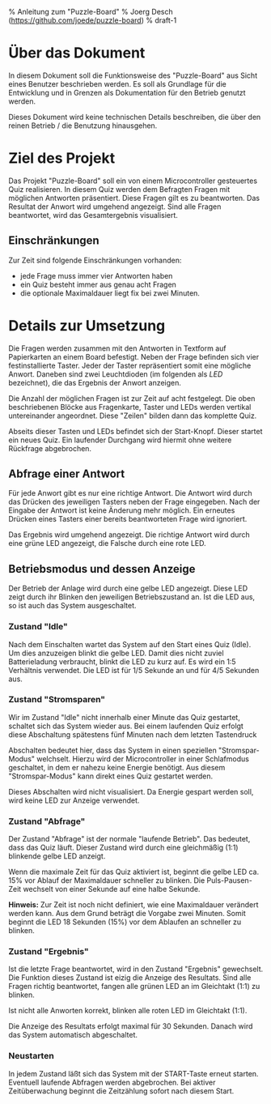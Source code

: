 % Anleitung zum "Puzzle-Board"
% Joerg Desch (https://github.com/joede/puzzle-board)
% draft-1

# Über das Dokument

In diesem Dokument soll die Funktionsweise des "Puzzle-Board" aus Sicht
eines Benutzer beschrieben werden. Es soll als Grundlage für die Entwicklung
und in Grenzen als Dokumentation für den Betrieb genutzt werden.

Dieses Dokument wird keine technischen Details beschreiben, die über den
reinen Betrieb / die Benutzung hinausgehen.


# Ziel des Projekt

Das Projekt "Puzzle-Board" soll ein von einem Microcontroller gesteuertes
Quiz realisieren. In diesem Quiz werden dem Befragten Fragen mit möglichen
Antworten präsentiert. Diese Fragen gilt es zu beantworten. Das Resultat der
Anwort wird umgehend angezeigt. Sind alle Fragen beantwortet, wird das
Gesamtergebnis visualisiert.

## Einschränkungen

Zur Zeit sind folgende Einschränkungen vorhanden:

* jede Frage muss immer vier Antworten haben
* ein Quiz besteht immer aus genau acht Fragen
* die optionale Maximaldauer liegt fix bei zwei Minuten.


# Details zur Umsetzung

Die Fragen werden zusammen mit den Antworten in Textform auf Papierkarten an
einem Board befestigt. Neben der Frage befinden sich vier festinstallierte
Taster. Jeder der Taster repräsentiert somit eine mögliche Anwort. Daneben
sind zwei Leuchtdioden (im folgenden als *LED* bezeichnet), die das Ergebnis
der Anwort anzeigen.

Die Anzahl der möglichen Fragen ist zur Zeit auf acht festgelegt. Die oben
beschriebenen Blöcke aus Fragenkarte, Taster und LEDs werden vertikal
untereinander angeordnet. Diese "Zeilen" bilden dann das komplette Quiz.

Abseits dieser Tasten und LEDs befindet sich der Start-Knopf. Dieser startet
ein neues Quiz. Ein laufender Durchgang wird hiermit ohne weitere Rückfrage
abgebrochen.

## Abfrage einer Antwort

Für jede Anwort gibt es nur eine richtige Antwort. Die Antwort wird durch das
Drücken des jeweiligen Tasters neben der Frage eingegeben. Nach der Eingabe
der Antwort ist keine Änderung mehr möglich. Ein erneutes Drücken eines
Tasters einer bereits beantworteten Frage wird ignoriert.

Das Ergebnis wird umgehend angezeigt. Die richtige Antwort wird durch eine
grüne LED angezeigt, die Falsche durch eine rote LED.

## Betriebsmodus und dessen Anzeige

Der Betrieb der Anlage wird durch eine gelbe LED angezeigt. Diese LED zeigt
durch ihr Blinken den jeweiligen Betriebszustand an. Ist die LED aus, so ist
auch das System ausgeschaltet.

### Zustand "Idle"

Nach dem Einschalten wartet das System auf den Start eines Quiz (Idle). Um
dies anzuzeigen blinkt die gelbe LED. Damit dies nicht zuviel Batterieladung
verbraucht, blinkt die LED zu kurz auf. Es wird ein 1:5 Verhältnis verwendet.
Die LED ist für 1/5 Sekunde an und für 4/5 Sekunden aus.

### Zustand "Stromsparen"

Wir im Zustand "Idle" nicht innerhalb einer Minute das Quiz gestartet, schaltet
sich das System wieder aus. Bei einem laufenden Quiz erfolgt diese Abschaltung
spätestens fünf Minuten nach dem letzten Tastendruck

Abschalten bedeutet hier, dass das System in einen speziellen "Stromspar-Modus"
welchselt. Hierzu wird der Microcontroller in einer Schlafmodus geschaltet, in
dem er nahezu keine Energie benötigt. Aus diesem "Stromspar-Modus" kann direkt
eines Quiz gestartet werden.

Dieses Abschalten wird nicht visualisiert. Da Energie gespart werden soll, wird
keine LED zur Anzeige verwendet.

### Zustand "Abfrage"

Der Zustand "Abfrage" ist der normale "laufende Betrieb". Das bedeutet, dass das
Quiz läuft. Dieser Zustand wird durch eine gleichmäßig (1:1) blinkende gelbe LED
anzeigt.

Wenn die maximale Zeit für das Quiz aktiviert ist, beginnt die gelbe LED ca.
15% vor Ablauf der Maximaldauer schneller zu blinken. Die Puls-Pausen-Zeit
wechselt von einer Sekunde auf eine halbe Sekunde.

**Hinweis:** Zur Zeit ist noch nicht definiert, wie eine Maximaldauer verändert
werden kann. Aus dem Grund beträgt die Vorgabe zwei Minuten. Somit beginnt die
LED 18 Sekunden (15%) vor dem Ablaufen an schneller zu blinken.

### Zustand "Ergebnis"

Ist die letzte Frage beantwortet, wird in den Zustand "Ergebnis" gewechselt.
Die Funktion dieses Zustand ist eizig die Anzeige des Resultats. Sind alle
Fragen richtig beantwortet, fangen alle grünen LED an im Gleichtakt (1:1)
zu blinken.

Ist nicht alle Anworten korrekt, blinken alle roten LED im Gleichtakt (1:1).

Die Anzeige des Resultats erfolgt maximal für 30 Sekunden. Danach wird das
System automatisch abgeschaltet.

### Neustarten

In jedem Zustand läßt sich das System mit der START-Taste erneut starten.
Eventuell laufende Abfragen werden abgebrochen. Bei aktiver Zeitüberwachung
beginnt die Zeitzählung sofort nach diesem Start.
